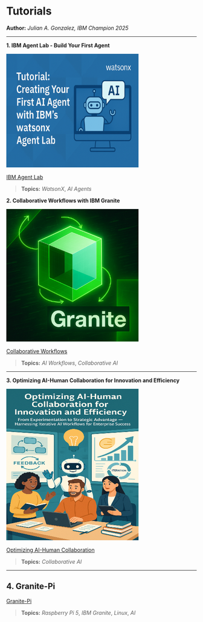 # Tutorials
**Author:** *Julian A. Gonzalez, IBM Champion 2025*

---

**1. IBM Agent Lab - Build Your First Agent**

<img src="https://github.com/Jewelzufo/Ibm-agent-lab/raw/main/agent%20tutorial%20image.png?raw=true" height="300" width="350"/>

[IBM Agent Lab](https://github.com/Jewelzufo/Ibm-agent-lab)
>**Topics:**
*WatsonX*, *AI Agents*

**2. Collaborative Workflows with IBM Granite**

<img src="https://github.com/Jewelzufo/Collaborative-workflows-granite/raw/main/file_0000000006c451f79ba4c6e0ad9bf5dd_conversation_id=67edfe1a-5460-800e-b6ae-db34bac7e2ec&message_id=51e35215-0c9e-40f2-9840-4b8010598617.png" ehight="400" width="350"/>

[Collaborative Workflows](https://github.com/Jewelzufo/Collaborative-workflows-granite)

>**Topics:**
*AI Workflows*, *Collaborative AI*

---

**3. Optimizing AI-Human Collaboration for Innovation and Efficiency**

<img src="https://github.com/Jewelzufo/.github.io/raw/main/Collaboration%20for%20innovation%20image.png" height="400" width="350"/>

[Optimizing AI-Human Collaboration](https://github.com/Jewelzufo/.github.io/blob/main/Article-Iterative-AI-Workflows.md)

>**Topics:**
*Collaborative AI*

---


## 4. Granite-Pi

[Granite-Pi](https://github.com/Jewelzufo/granitepi)


>**Topics:** *Raspberry Pi 5*, *IBM Granite*, *Linux*, *AI*


